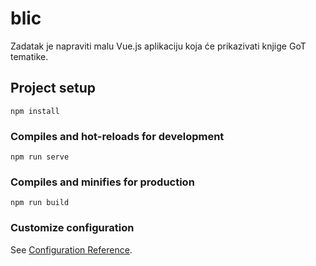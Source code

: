 # blic

Zadatak je napraviti malu Vue.js aplikaciju koja će prikazivati knjige GoT tematike.

## Project setup

```
npm install
```

### Compiles and hot-reloads for development

```
npm run serve
```

### Compiles and minifies for production

```
npm run build
```

### Customize configuration

See [Configuration Reference](https://cli.vuejs.org/config/).
